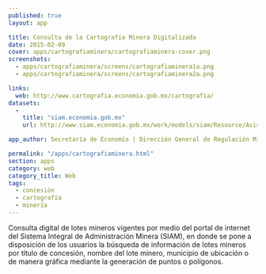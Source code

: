 ```yaml
---
published: true
layout: app

title: Consulta de la Cartografía Minera Digitalizada
date: 2015-02-09
cover: apps/cartografiaminera/cartografiaminera-cover.png
screenshots:
  - apps/cartografiaminera/screens/cartografiaminera1a.png
  - apps/cartografiaminera/screens/cartografiaminera2a.png

links:
  web: http://www.cartografia.economia.gob.mx/cartografia/
datasets:
  -
    title: "siam.economia.gob.mx"
    url: http://www.siam.economia.gob.mx/work/models/siam/Resource/Avisos/opendata.csv

app_author: Secretaría de Economía | Dirección General de Regulación Minera

permalink: "/apps/cartografiaminera.html"
section: apps
category: web
category_title: Web
tags:
  - concesión
  - cartografía
  - minería
---
```


Consulta digital de lotes mineros vigentes por medio del portal de internet del Sistema Integral de Administración Minera (SIAM), en donde se pone a disposición de los usuarios la búsqueda de información de lotes mineros por título de concesión, nombre del lote minero, municipio de ubicación o de manera gráfica mediante la generación de puntos o polígonos.